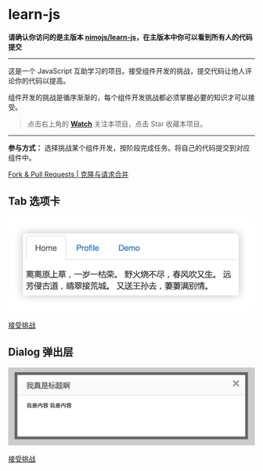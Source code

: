 # learn-js


**请确认你访问的是主版本 [nimojs/learn-js](https://github.com/nimojs/learn-js)，在主版本中你可以看到所有人的代码提交**

---

这是一个 JavaScript 互助学习的项目。接受组件开发的挑战，提交代码让他人评论你的代码以提高。

组件开发的挑战是循序渐渐的，每个组件开发挑战都必须掌握必要的知识才可以接受。

> 点击右上角的 **[Watch](https://github.com/nimojs/learn-js/subscription)** 关注本项目，点击 Star 收藏本项目。

---

**参与方式：**
选择挑战某个组件开发，按阶段完成任务。将自己的代码提交到对应组件中。

[Fork & Pull Requests | 克隆与请求合并](fork&pullrequests.md)

## Tab 选项卡

<a href="package/tab/"><img src="package/tab/tab.png" ></a>


[接受挑战](package/tab/)

## Dialog 弹出层

<a href="package/dialog/"><img src="package/dialog/dialog.png" ></a>

[接受挑战](package/dialog/)